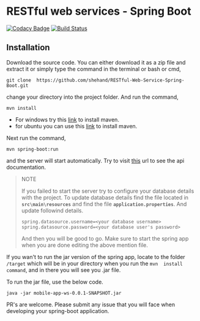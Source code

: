 # RESTful web services - Spring Boot

[![Codacy Badge](https://api.codacy.com/project/badge/Grade/dbbfcfdb9a104711a3c008f86203f3e8)](https://app.codacy.com/app/shehand/RESTful-Web-Service-Spring-Boot?utm_source=github.com&utm_medium=referral&utm_content=shehand/RESTful-Web-Service-Spring-Boot&utm_campaign=Badge_Grade_Dashboard) [![Build Status](https://travis-ci.org/shehand/RESTful-Web-Service-Spring-Boot.svg?branch=master)](https://travis-ci.org/shehand/RESTful-Web-Service-Spring-Boot)

## Installation

Download the source code. You can either download it as a zip file and 
extract it or simply type the command in the terminal or bash or cmd,

`git clone 
https://github.com/shehand/RESTful-Web-Service-Spring-Boot.git`

change your directory into the project folder. And run the command,

`mvn install`

* For windows try this 
[link](https://www.mkyong.com/maven/how-to-install-maven-in-windows/) to 
install maven.
* for ubuntu you can use this 
[link](https://linuxize.com/post/how-to-install-apache-maven-on-ubuntu-18-04/) 
to install maven.

Next run the command,

`mvn spring-boot:run`

and the server will start automatically. Try to visit 
[this](http://localhost:8080/swagger-ui.html) url to see the api 
documentation.

> NOTE
> 
> If you failed to start the server try to configure your database 
details with the project. To update database details find the file 
located in **`src\main\resources`** and find the file 
**`application.properties`**. And update followind details.
> 
> `spring.datasource.username=<your database username>`
> `spring.datasource.password=<your database user's password>`
> 
>And then you will be good to go. Make sure to start the spring app when 
you are done editing the above mention file.

If you wan't to run the jar version of the spring app, locate to the 
folder `/target` which will be in your directory when you run the `mvn 
install command`, and in there you will see you .jar file.

To run the jar file, use the below code.

`java -jar mobile-app-ws-0.0.1-SNAPSHOT.jar`

PR's are welcome. Please submit any issue that you will face when 
developing your spring-boot application.

